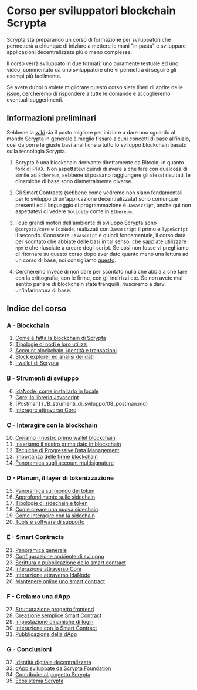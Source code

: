 # Corso per sviluppatori blockchain Scrypta

Scrypta sta preparando un corso di formazione per sviluppatori che permetterà a chiunque di iniziare a mettere le mani "in pasta" e sviluppare applicazioni decentralizzate più o meno complesse.

Il corso verrà sviluppato in due formati: uno puramente testuale ed uno video, commentato da uno sviluppatore che vi permettrà di seguire gli esempi più facilmente.

Se avete dubbi o volete migliorare questo corso siete liberi di aprire delle [issue](https://github.com/scryptachain/scrypta-development-course/issues), cercheremo di rispondere a tutte le domande e accoglieremo eventuali suggerimenti.

## Informazioni preliminari

Sebbene la [wiki](https://scrypta.wiki) sia il posto migliore per iniziare a dare uno sguardo al mondo Scrypta in generale è meglio fissare alcuni concetti di base all'inizio, così da porre le giuste basi analitiche a tutto lo sviluppo blockchain basato sulla tecnologia Scrypta.

1. Scrypta è una blockchain derivante direttamente da Bitcoin, in quanto fork di PIVX. Non aspettatevi quindi di avere a che fare con qualcosa di simile ad `Ethereum`, sebbene si possano raggiungere gli stessi risultati, le dinamiche di base sono diametralmente diverse.

2. Gli Smart Contracts (sebbene come vedremo non siano fondamentali per lo sviluppo di un'applicazione decentralizzata) sono comunque presenti ed il linguaggio di programmazione è `Javascript`, anche qui non aspettatevi di vedere `Solidity` come in `Ethereum`.

3. I due grandi motori dell'ambiente di sviluppo Scrypta sono `@scrypta/core` e `IdaNode`, realizzati con `Javascript` il primo e `TypeScript` il secondo. Conoscere `Javascript` è quindi fondamentale, il corso darà per scontato che abbiate delle basi in tal senso, che sappiate utilizzare `npm` e che riusciate a creare degli script. Se così non fosse vi preghiamo di ritornare su questo corso dopo aver dato quanto meno una lettura ad un corso di base, noi consigliamo [questo](https://www.html.it/guide/guida-javascript-di-base/).

4. Cercheremo invece di non dare per scontato nulla che abbia a che fare con la crittografia, con le firme, con gli indirizzi etc. Se non avete mai sentito parlare di blockchain state tranquilli, riusciremo a darvi un'infarinatura di base.

## Indice del corso

### A - Blockchain

01. [Come è fatta la blockchain di Scrypta](./A_blockchain/01_come_è_fatta_la_blockchain_di_scrypta.md)
02. [Tipologie di nodi e loro utilizzi](./A_blockchain/02_tipologie_di_nodi_e_loro_utilizzi.md)
03. [Account blockchain, identità e transazioni](./A_blockchain/03_account_blockchain_identità_e_transazioni.md)
04. [Block explorer ed analisi dei dati](./A_blockchain/04_block_explorer_ed_analisi_dei_dati.md)
05. [I wallet di Scrypta](./A_blockchain/05_i_wallet_di_scrypta.md)

### B - Strumenti di sviluppo

06. [IdaNode, come installarlo in locale](./B_strumenti_di_sviluppo/06_idanode_come_installarlo_in_locale.md)
07. [Core, la libreria Javascript](./B_strumenti_di_sviluppo/07_core_la_libreria_javascript.md)
08. [Postman] (./B_strumenti_di_sviluppo/08_postman.md)
09. [Interagre attraverso Core](./B_strumenti_di_sviluppo/09_interagire_attraverso_core.md)

### C - Interagire con la blockchain

10. [Creiamo il nostro primo wallet blockchain](./C_interagire_con_la_blockchain/10_creiamo_il_nostro_primo_wallet_blockchain.md)
11. [Inseriamo il nostro primo dato in blockchain](./C_interagire_con_la_blockchain/11_inseriamo_il_nostro_primo_dato_in_blockchain.md)
12. [Tecniche di Progressive Data Management](./C_interagire_con_la_blockchain/12_tecniche_di_progressive_data_management.md)
13. [Importanza delle firme blockchain](./C_interagire_con_la_blockchain/13_importanza_delle_firme_blockchain.md)
14. [Panoramica sugli account multisignature](./C_interagire_con_la_blockchain/14_panoramica_account_multisignature.md)

### D - Planum, il layer di tokenizzazione

15. [Panoramica sul mondo dei token](./D_planum_layer_di_tokenizzazione/15_panoramica_sul_mondo_dei_token.md)
16. [Approfondimento sulle sidechain](./D_planum_layer_di_tokenizzazione/16_approfondimento_sulle_sidechain.md)
17. [Tipologie di sidechain e token](./D_planum_layer_di_tokenizzazione/17_tipologie_di_sidechain_e_token.md)
18. [Come creare una nuova sidechain](./D_planum_layer_di_tokenizzazione/18_come_creare_una_nuova_sidechain.md)
19. [Come interagire con la sidechain](./D_planum_layer_di_tokenizzazione/19_come_interagire_con_la_sidechain.md)
20. [Tools e software di supporto](./D_planum_layer_di_tokenizzazione/20_tools_e_software_di_supporto.md)

### E - Smart Contracts

21. [Panoramica generale](./E_smart_contracts/21_panoramica_generale.md)
22. [Configurazione ambiente di sviluppo](./E_smart_contracts/22_configurazione_ambiente_di_sviluppo.md)
23. [Scrittura e pubblicazione dello smart contract](./E_smart_contracts/23_scrittura_e_pubblicazione_dello_smart_contract.md)
24. [Interazione attraverso Core](./E_smart_contracts/24_interazione_attraverso_core.md)
25. [Interazione attraverso IdaNode](./E_smart_contracts/25_interazione_attraverso_idanode.md)
26. [Mantenere online uno smart contract](./E_smart_contracts/26_mantenere_online_uno_smart_contract.md)

### F - Creiamo una dApp

27. [Strutturazione progetto frontend](./F_creiamo_una_dapp/27_strutturazione_progetto_frontend.md)
28. [Creazione semplice Smart Contract](./F_creiamo_una_dapp/28_creazione_semplice_smart_contract.md)
29. [Impostazione dinamiche di login](./F_creiamo_una_dapp/29_impostazione_dinamiche_di_login.md)
30. [Interazione con lo Smart Contract](./F_creiamo_una_dapp/30_interazione_con_lo_smart_contract.md)
31. [Pubblicazione della dApp](./F_creiamo_una_dapp/31_pubblicazione_della_dapp.md)

### G - Conclusioni

32. [Identità digitale decentralizzata](./G_conclusioni/32_identita_digitale_decentralizzata.md)
33. [dApp sviluppate da Scrypta Foundation](./F_creiamo_una_dapp/33_dapp_sviluppate_da_scrypta_foundation.md)
34. [Contribuire al progetto Scrypta](./F_creiamo_una_dapp/34_contribuire_al_progetto_scrypta.md)
34. [Ecosistema Scrypta](./F_creiamo_una_dapp/34_contribuire_al_progetto_scrypta.md)
